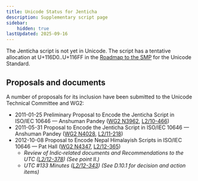 ```yaml
---
title: Unicode Status for Jenticha
description: Supplementary script page
sidebar:
    hidden: true
lastUpdated: 2025-09-16
---
```


The Jenticha script is not yet in Unicode. The script has a tentative allocation at U+116D0..U+116FF in the [Roadmap to the SMP](http://www.unicode.org/roadmaps/smp/) for the Unicode Standard.

## Proposals and documents

A number of proposals for its inclusion have been submitted to the Unicode Technical Committee and WG2:
- 2011-01-25 Preliminary Proposal to Encode the Jenticha Script in ISO/IEC 10646 — Anshuman Pandey ([WG2 N3962](https://www.unicode.org/wg2/docs/n3962.pdf), [L2/10-466](http://www.unicode.org/cgi-bin/GetMatchingDocs.pl?L2/10-466))
- 2011-05-31 Proposal to Encode the Jenticha Script in ISO/IEC 10646 — Anshuman Pandey ([WG2 N4028](https://www.unicode.org/wg2/docs/n4028.pdf), [L2/11-218](http://www.unicode.org/cgi-bin/GetMatchingDocs.pl?L2/11-218))
- 2012-10-08 Proposal to Encode Nepal Himalayish Scripts in ISO/IEC 10646 — Pat Hall ([WG2 N4347](https://www.unicode.org/wg2/docs/n4347.pdf), [L2/12-365](http://www.unicode.org/cgi-bin/GetMatchingDocs.pl?L2/12-365))
  - _Review of Indic‐related documents and Recommendations to the UTC ([L2/12-378](http://www.unicode.org/cgi-bin/GetMatchingDocs.pl?L2/12-378)) (See point II.)_
  - _UTC #133 Minutes ([L2/12-343](http://www.unicode.org/L2/L2012/12343.htm)) (See D.10.1 for decision and action items)_
